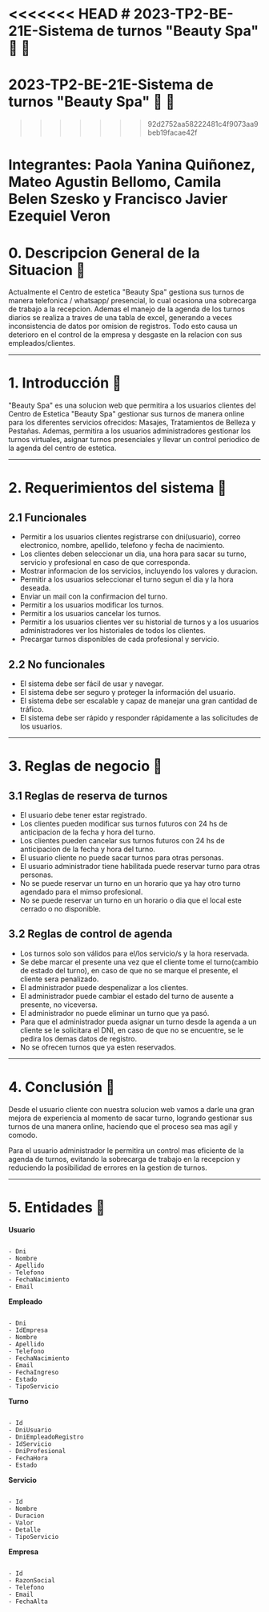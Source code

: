 <<<<<<< HEAD
﻿# 2023-TP2-BE-21E-Sistema de turnos "Beauty Spa" 💄 	💅
=======
# 2023-TP2-BE-21E-Sistema de turnos "Beauty Spa" 💄 	💅
>>>>>>> 92d2752aa58222481c4f9073aa9beb19facae42f
# Integrantes: Paola Yanina Quiñonez, Mateo Agustin Bellomo, Camila Belen Szesko y Francisco Javier Ezequiel Veron

# 0. Descripcion General de la Situacion 📍

Actualmente el Centro de estetica "Beauty Spa" gestiona sus turnos de manera telefonica / whatsapp/ presencial, lo cual ocasiona una sobrecarga de trabajo a la recepcion. Ademas el manejo de la agenda de los turnos diarios se realiza a traves de una tabla de excel, generando a veces inconsistencia de datos por omision de registros. Todo esto causa un deterioro en el control de la empresa y desgaste en la relacion con sus empleados/clientes.

<hr />

# 1. Introducción 📍

"Beauty Spa" es una solucion web que permitira a los usuarios clientes del Centro de Estetica "Beauty Spa" gestionar sus turnos de manera online para los diferentes servicios ofrecidos: Masajes, Tratamientos de Belleza y Pestañas. Ademas, permitira a los usuarios administradores gestionar los turnos virtuales, asignar turnos presenciales y llevar un control periodico de la agenda del centro de estetica.

<hr />

# 2. Requerimientos del sistema 📍

## 2.1 Funcionales

- Permitir a los usuarios clientes registrarse con dni(usuario), correo electronico, nombre, apellido, telefono y fecha de nacimiento.
- Los clientes deben seleccionar un dia, una hora para sacar su turno, servicio y profesional en caso de que corresponda.
- Mostrar informacion de los servicios, incluyendo los valores y duracion.
- Permitir a los usuarios seleccionar el turno segun el dia y la hora deseada.
- Enviar un mail con la confirmacion del turno.
- Permitir a los usuarios modificar los turnos.
- Permitir a los usuarios cancelar los turnos.
- Permitir a los usuarios clientes ver su historial de turnos y a los usuarios administradores ver los historiales de todos los clientes.
- Precargar turnos disponibles de cada profesional y servicio.

## 2.2 No funcionales

- El sistema debe ser fácil de usar y navegar.
- El sistema debe ser seguro y proteger la información del usuario.
- El sistema debe ser escalable y capaz de manejar una gran cantidad de tráfico.
- El sistema debe ser rápido y responder rápidamente a las solicitudes de los usuarios.

<hr />

# 3. Reglas de negocio 📍

## 3.1 Reglas de reserva de turnos

- El usuario debe tener estar registrado.
- Los clientes pueden modificar sus turnos futuros con 24 hs de anticipacion de la fecha y hora del turno.
- Los clientes pueden cancelar sus turnos futuros con 24 hs de anticipacion de la fecha y hora del turno.
- El usuario cliente no puede sacar turnos para otras personas.
- El usuario administrador tiene habilitada puede reservar turno para otras personas.
- No se puede reservar un turno en un horario que ya hay otro turno agendado para el mimso profesional.
- No se puede reservar un turno en un horario o dia que el local este cerrado o no disponible.

## 3.2 Reglas de control de agenda

- Los turnos solo son válidos para el/los servicio/s y la hora reservada.
- Se debe marcar el presente una vez que el cliente tome el turno(cambio de estado del turno), en caso de que no se marque el presente, el cliente sera penalizado.
- El administrador puede despenalizar a los clientes.
- El administrador puede cambiar el estado del turno de ausente a presente, no viceversa.
- El administrador no puede eliminar un turno que ya pasó.
- Para que el administrador pueda asignar un turno desde la agenda a un cliente se le solicitara el DNI, en caso de que no se encuentre, se le pedira los demas datos de registro.
- No se ofrecen turnos que ya esten reservados.

<hr />

# 4. Conclusión 📍

Desde el usuario cliente con nuestra solucion web vamos a darle una gran mejora de experiencia al momento de sacar turno, logrando gestionar sus turnos de una manera online, haciendo que el proceso sea mas agil y comodo.

Para el usuario administrador le permitira un control mas eficiente de la agenda de turnos, evitando la sobrecarga de trabajo en la recepcion y reduciendo la posibilidad de errores en la gestion de turnos.

<hr />

# 5. Entidades 📍

**Usuario**

```

- Dni
- Nombre
- Apellido
- Telefono
- FechaNacimiento
- Email

```

**Empleado**

```

- Dni
- IdEmpresa
- Nombre
- Apellido
- Telefono
- FechaNacimiento
- Email
- FechaIngreso
- Estado
- TipoServicio

```

**Turno**

```

- Id
- DniUsuario
- DniEmpleadoRegistro
- IdServicio
- DniProfesional
- FechaHora
- Estado

```

**Servicio**

```

- Id
- Nombre
- Duracion
- Valor
- Detalle
- TipoServicio

```

**Empresa**

```

- Id
- RazonSocial
- Telefono
- Email
- FechaAlta

```

